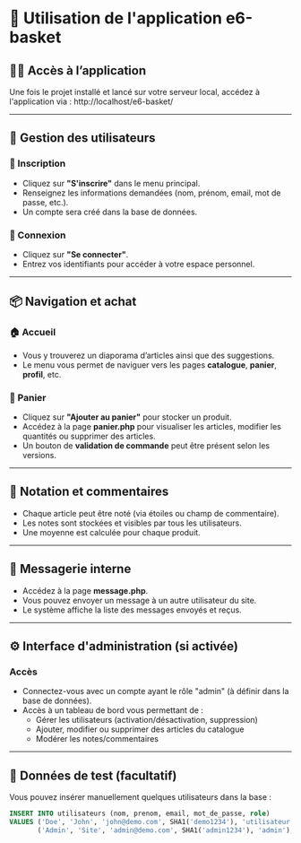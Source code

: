 # 🚀 Utilisation de l'application e6-basket

## 🧑‍💼 Accès à l’application

Une fois le projet installé et lancé sur votre serveur local, accédez à l'application via :
http://localhost/e6-basket/

---

## 👥 Gestion des utilisateurs

### 🔐 Inscription

- Cliquez sur **"S'inscrire"** dans le menu principal.
- Renseignez les informations demandées (nom, prénom, email, mot de passe, etc.).
- Un compte sera créé dans la base de données.

### 🔑 Connexion

- Cliquez sur **"Se connecter"**.
- Entrez vos identifiants pour accéder à votre espace personnel.

---

## 📦 Navigation et achat

### 🏠 Accueil

- Vous y trouverez un diaporama d’articles ainsi que des suggestions.
- Le menu vous permet de naviguer vers les pages **catalogue**, **panier**, **profil**, etc.

### 🛒 Panier

- Cliquez sur **"Ajouter au panier"** pour stocker un produit.
- Accédez à la page **panier.php** pour visualiser les articles, modifier les quantités ou supprimer des articles.
- Un bouton de **validation de commande** peut être présent selon les versions.

---

## 🌟 Notation et commentaires

- Chaque article peut être noté (via étoiles ou champ de commentaire).
- Les notes sont stockées et visibles par tous les utilisateurs.
- Une moyenne est calculée pour chaque produit.

---

## 💬 Messagerie interne

- Accédez à la page **message.php**.
- Vous pouvez envoyer un message à un autre utilisateur du site.
- Le système affiche la liste des messages envoyés et reçus.

---

## ⚙️ Interface d'administration (si activée)

### Accès

- Connectez-vous avec un compte ayant le rôle "admin" (à définir dans la base de données).
- Accès à un tableau de bord vous permettant de :
  - Gérer les utilisateurs (activation/désactivation, suppression)
  - Ajouter, modifier ou supprimer des articles du catalogue
  - Modérer les notes/commentaires

---

## 🧪 Données de test (facultatif)

Vous pouvez insérer manuellement quelques utilisateurs dans la base :

```sql
INSERT INTO utilisateurs (nom, prenom, email, mot_de_passe, role)
VALUES ('Doe', 'John', 'john@demo.com', SHA1('demo1234'), 'utilisateur'),
       ('Admin', 'Site', 'admin@demo.com', SHA1('admin1234'), 'admin');
